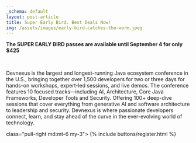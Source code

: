 ```yaml
---
_schema: default
layout: post-article
title: Super Early Bird. Best Deals Now!
img: /assets/images/early-bird-catches-the-worm.jpeg
---
```


**The SUPER EARLY BIRD passes are available until September 4 for only $425**

&nbsp;

Devnexus is the largest and longest-running Java ecosystem conference in the U.S., bringing together over 1,500 developers for two or three days for hands-on workshops, expert-led sessions, and live demos. The conference features 10 focused tracks—including AI, Architecture, Core Java Frameworks, Developer Tools and Security. Offering 100+ deep-dive sessions that cover everything from generative AI and software architecture to leadership and security. Devnexus is where passionate developers connect, learn, and stay ahead of the curve in the ever-evolving world of technology.


<div> class="pull-right md:mt-6 my-3"> {% include buttons/register.html %} </div>
